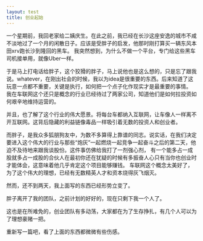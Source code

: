 ```yaml
---
layout: test
title: 创业起始
---
```


一个星期前，我回老家给二姨庆生。在此之前，我已经在长沙这座安逸的城市不咸不淡地过了一个月的闲散日子。应该是受胖子的启发，他那时刚打算买一辆东风本田xrv跑长沙到隆回的黑车。
我突然想到，为什么不做一个平台，专门给这些黑车司机接单用，就像Uber一样。

于是马上打电话给胖子，这个狡猾的胖子，马上说他也是这么想的，只是忘了跟我说。whatever，在刚出社会的时候，我以为idea是很重要的东西。后来知道了这玩意一点都不重要，关键是执行，如何把一个点子化作现实才是最重要的事情。
我在车联网这个还只是概念的行业已经待过了两家公司，知道他们是如何拉投资如何艰辛地维持运营的。

并且，也了解了这个行业的伟大愿景。将每台车都纳入互联网，让车像人一样离不开互联网。这背后隐藏的利益链像毒品一样吸引着无数的投资人和创业者。

而胖子，是我众多狐朋狗友中，为数不多算得上靠谱的同志。说实话，在我们决定要进入这个伟大的行业与那些“炮灰”一起燃烧一起竞争一起奋斗之后的第二天，他迫不及待地来跟我谈股份。这件事仿佛给我打了一剂强心剂，
有一个能多占一成股就多占一成股的合伙人在最初你还在犹疑的时候有多振奋人心只有当你也创业时才能体会，这意味着他几乎肯定这个项目能够赚钱。
车联网这个概念太美好了，为了这个伟大的理想，已经有无数精英人才和资本烧得灰飞烟灭。

然而，还不到两天，我上面写的东西已经形势立变了。

胖子离开了我的团队，之前计划的好好的，现在只剩下我一个人了。

这也是在所难免的，创业团队有多动荡，大家都在为了生存挣扎，有几个人可以为了理想豪赌一把。

重新写一篇吧，看了上面的东西都微微有些伤感。